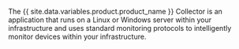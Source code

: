 The {{ site.data.variables.product.product_name }} Collector is an application that runs on a Linux or Windows server within your infrastructure and uses standard monitoring protocols to intelligently monitor devices within your infrastructure.
